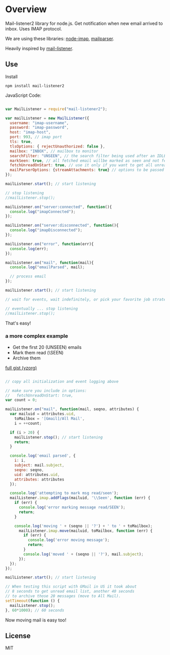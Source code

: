 # Overview

Mail-listener2 library for node.js. Get notification when new email arrived to inbox. Uses IMAP protocol.

We are using these libraries: [node-imap](https://github.com/mscdex/node-imap), [mailparser](https://github.com/andris9/mailparser).

Heavily inspired by [mail-listener](https://github.com/circuithub/mail-listener).

## Use

Install

`npm install mail-listener2`


JavaScript Code:

```javascript

var MailListener = require("mail-listener2");

var mailListener = new MailListener({
  username: "imap-username",
  password: "imap-password",
  host: "imap-host",
  port: 993, // imap port
  tls: true,
  tlsOptions: { rejectUnauthorized: false },
  mailbox: "INBOX", // mailbox to monitor
  searchFilter: "UNSEEN", // the search filter being used after an IDLE notification has been retrieved
  markSeen: true, // all fetched email willbe marked as seen and not fetched next time
  fetchUnreadOnStart: true, // use it only if you want to get all unread email on lib start. Default is `false`,
  mailParserOptions: {streamAttachments: true} // options to be passed to mailParser lib.
});

mailListener.start(); // start listening

// stop listening
//mailListener.stop();

mailListener.on("server:connected", function(){
  console.log("imapConnected");
});

mailListener.on("server:disconnected", function(){
  console.log("imapDisconnected");
});

mailListener.on("error", function(err){
  console.log(err);
});

mailListener.on("mail", function(mail){
  console.log("emailParsed", mail);

  // process email
});

mailListener.start(); // start listening

// wait for events, wait indefinitely, or pick your favorite job strategy

// eventually ... stop listening
//mailListener.stop();

```
That's easy!


### a more complex example

 * Get the first 20 (UNSEEN) emails
 * Mark them read (\SEEN)
 * Archive them

[full gist (yzorg)](https://gist.github.com/yzorg/11307678)

``` javascript

// copy all initialization and event logging above

// make sure you include in options:  
//   fetchUnreadOnStart: true,
var count = 0;

mailListener.on("mail", function(mail, seqno, attributes) {
  var mailuid = attributes.uid,
    toMailbox = '[Gmail]/All Mail',
    i = ++count;

  if (i > 20) {
    mailListener.stop(); // start listening
    return;
  }

  console.log('email parsed', { 
    i: i, 
    subject: mail.subject, 
    seqno: seqno, 
    uid: attributes.uid,
    attributes: attributes 
  });

  console.log('attempting to mark msg read/seen');
  mailListener.imap.addFlags(mailuid, '\\Seen', function (err) {
    if (err) {
      console.log('error marking message read/SEEN');
      return;
    }

    console.log('moving ' + (seqno || '?') + ' to ' + toMailbox);
      mailListener.imap.move(mailuid, toMailbox, function (err) {
        if (err) {
          console.log('error moving message');
          return;
        }
        console.log('moved ' + (seqno || '?'), mail.subject);
      });
  });
});

mailListener.start(); // start listening

// When testing this script with GMail in US it took about 
// 8 seconds to get unread email list, another 40 seconds 
// to archive those 20 messages (move to All Mail).
setTimeout(function () {
  mailListener.stop();
}, 60*1000); // 60 seconds


```

Now moving mail is easy too!

## License

MIT

